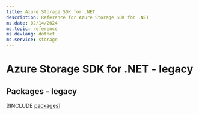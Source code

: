 ```yaml
---
title: Azure Storage SDK for .NET
description: Reference for Azure Storage SDK for .NET
ms.date: 02/14/2024
ms.topic: reference
ms.devlang: dotnet
ms.service: storage
---
```

# Azure Storage SDK for .NET - legacy
## Packages - legacy
[!INCLUDE [packages](storage-index.md)]